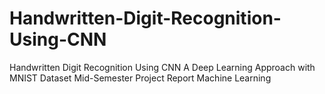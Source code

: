 # Handwritten-Digit-Recognition-Using-CNN
Handwritten Digit Recognition Using CNN A Deep Learning Approach with MNIST Dataset  Mid-Semester Project Report  Machine Learning 
